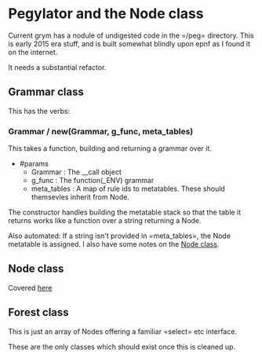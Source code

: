 # Pegylator and the Node class


  Current grym has a nodule of undigested code in the =/peg= directory.
This is early 2015 era stuff, and is built somewhat blindly upon epnf as I
found it on the internet.


It needs a substantial refactor. 

## Grammar class

This has the verbs:

### Grammar / new(Grammar, g_func, meta_tables)

This takes a function, building and returning a grammar over it.


  - #params
    - Grammar :  The __call object
    - g_func  :  The function(_ENV) grammar
    - meta_tables :  A map of rule ids to metatables.  These should themsevles
             inherit from Node.


The constructor handles building the metatable stack so that the table it returns
works like a function over a string returning a Node. 


Also automated: If a string isn't provided in =meta_tables=, the Node metatable
is assigned. I also have some notes on the [Node class](./node).


## Node class

  Covered [here](./node)


## Forest class

  This is just an array of Nodes offering a familiar =select= etc interface.


These are the only classes which should exist once this is cleaned up. 
